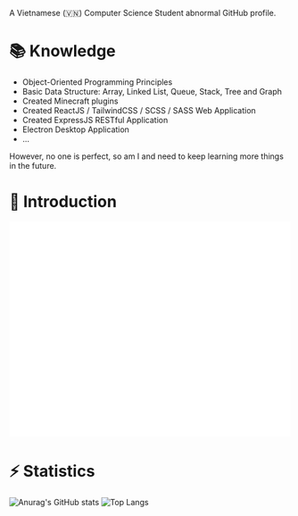 
A Vietnamese (🇻🇳) Computer Science Student abnormal GitHub profile.

# 📚 Knowledge
- Object-Oriented Programming Principles
- Basic Data Structure: Array, Linked List, Queue, Stack, Tree and Graph
- Created Minecraft plugins
- Created ReactJS / TailwindCSS / SCSS / SASS Web Application
- Created ExpressJS RESTful Application
- Electron Desktop Application
- ...

However, no one is perfect, so am I and need to keep learning more things in the future.

# 💬 Introduction 
![Metrics](/github-metrics.svg)

# ⚡ Statistics
![Anurag's GitHub stats](https://github-readme-stats.vercel.app/api?username=PlayerNguyen)
![Top Langs](https://github-readme-stats.vercel.app/api/top-langs/?username=PlayerNguyen&layout=compact)
<!--
**PlayerNguyen/PlayerNguyen** is a ✨ _special_ ✨ repository because its `README.md` (this file) appears on your GitHub profile.

Here are some ideas to get you started:

- 🔭 I’m currently working on ...
- 🌱 I’m currently learning ...
- 👯 I’m looking to collaborate on ...
- 🤔 I’m looking for help with ...
- 💬 Ask me about ...
- 📫 How to reach me: ...
- 😄 Pronouns: ...
- ⚡ Fun fact: ...
-->
